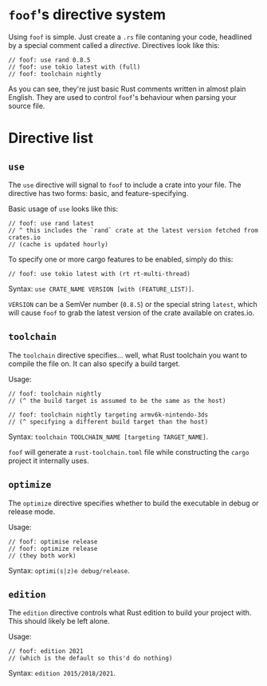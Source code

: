 # `foof`'s directive system
Using `foof` is simple. Just create a `.rs` file contaning your code,
headlined by a special comment called a *directive*. Directives look like this:
```
// foof: use rand 0.8.5
// foof: use tokio latest with (full)
// foof: toolchain nightly
```
As you can see, they're just basic Rust comments written in almost plain English.
They are used to control `foof`'s behaviour when parsing your source file.

# Directive list

## `use`
The `use` directive will signal to `foof` to include a crate into your file.
The directive has two forms: basic, and feature-specifying.

Basic usage of `use` looks like this:
```
// foof: use rand latest
// ^ this includes the `rand` crate at the latest version fetched from crates.io
// (cache is updated hourly)
```
To specify one or more cargo features to be enabled, simply do this:
```
// foof: use tokio latest with (rt rt-multi-thread)
```

Syntax: `use CRATE_NAME VERSION [with (FEATURE_LIST)]`.

`VERSION` can be a SemVer number (`0.8.5`) or the special string `latest`,
which will cause `foof` to grab the latest version of the crate available on crates.io.

## `toolchain`
The `toolchain` directive specifies... well, what Rust toolchain you want to compile the file on.
It can also specify a build target.

Usage:
```
// foof: toolchain nightly
// (^ the build target is assumed to be the same as the host)

// foof: toolchain nightly targeting armv6k-nintendo-3ds
// (^ specifying a different build target than the host)
```

Syntax: `toolchain TOOLCHAIN_NAME [targeting TARGET_NAME]`.

`foof` will generate a `rust-toolchain.toml` file while constructing the `cargo` project it internally uses.

## `optimize`
The `optimize` directive specifies whether to build the executable in debug or release mode.

Usage:
```
// foof: optimise release
// foof: optimize release
// (they both work)
```

Syntax: `optimi(s|z)e debug/release`.

## `edition`
The `edition` directive controls what Rust edition to build your project with. This should likely be left alone.

Usage:
```
// foof: edition 2021
// (which is the default so this'd do nothing)
```

Syntax: `edition 2015/2018/2021`.

